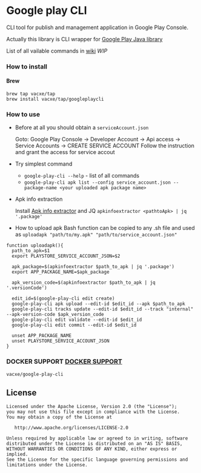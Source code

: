 # Google play CLI
CLI tool for publish and management application in Google Play Console.

Actually this library is CLI wrapper for [Google Play Java library](https://developers.google.com/android-publisher/api-ref)

List of all vailable commands in [wiki](https://github.com/Vacxe/google-play-cli/wiki/Google-Play-CLI) *WIP*

### How to install
#### Brew

```
brew tap vacxe/tap
brew install vacxe/tap/googleplaycli
```

### How to use
* Before at all you should obtain a `serviceAccount.json`

  Goto: Google Play Console -> Developer Account -> Api access -> Service Accounts -> CREATE SERVICE ACCOUNT
  Follow the instruction and grant the access for service accout
* Try simplest command
  * ```google-play-cli --help``` - list of all commands
  * ```google-play-cli apk list --config service_account.json --package-name <your uploaded apk package name>```
  
* Apk info extraction
  
  Install [Apk info extractor](https://github.com/Vacxe/apk-info-extractor) and JQ `apkinfoextractor <pathtoApk> | jq '.package'`
  
* How to upload apk
Bash function can be copied to any .sh file and used as `uploadapk "path/to/my.apk" "path/to/service_account.json"`

```
function uploadapk(){
  path_to_apk=$1
  export PLAYSTORE_SERVICE_ACCOUNT_JSON=$2

  apk_package=$(apkinfoextractor $path_to_apk | jq '.package')
  export APP_PACKAGE_NAME=$apk_package

  apk_version_code=$(apkinfoextractor $path_to_apk | jq '.versionCode')

  edit_id=$(google-play-cli edit create)
  google-play-cli apk upload --edit-id $edit_id --apk $path_to_apk
  google-play-cli tracks update --edit-id $edit_id --track "internal" --apk-version-code $apk_version_code
  google-play-cli edit validate --edit-id $edit_id
  google-play-cli edit commit --edit-id $edit_id

  unset APP_PACKAGE_NAME
  unset PLAYSTORE_SERVICE_ACCOUNT_JSON
}
```  

### DOCKER SUPPORT [DOCKER SUPPORT](https://hub.docker.com/repository/docker/vacxe/google-play-cli)

```
vacxe/google-play-cli
```


License
-------

    Licensed under the Apache License, Version 2.0 (the "License");
    you may not use this file except in compliance with the License.
    You may obtain a copy of the License at

       http://www.apache.org/licenses/LICENSE-2.0

    Unless required by applicable law or agreed to in writing, software
    distributed under the License is distributed on an "AS IS" BASIS,
    WITHOUT WARRANTIES OR CONDITIONS OF ANY KIND, either express or implied.
    See the License for the specific language governing permissions and
    limitations under the License.
